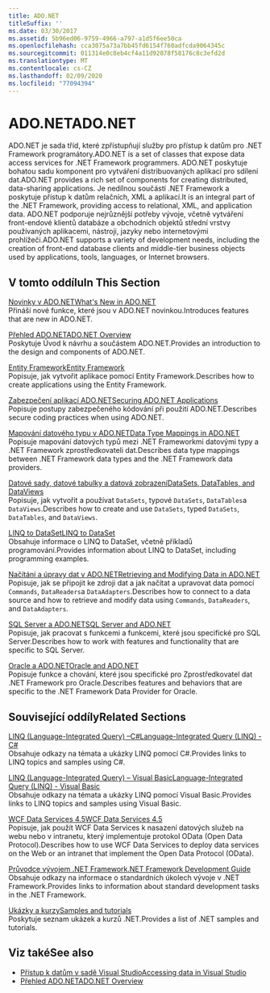 ```yaml
---
title: ADO.NET
titleSuffix: ''
ms.date: 03/30/2017
ms.assetid: 5b96ed06-9759-4966-a797-a1d5f6ee50ca
ms.openlocfilehash: cca3075a73a7bb45fd6154f760adfcda9064345c
ms.sourcegitcommit: 011314e0c8eb4cf4a11d92078f58176c8c3efd2d
ms.translationtype: MT
ms.contentlocale: cs-CZ
ms.lasthandoff: 02/09/2020
ms.locfileid: "77094394"
---
```

# <a name="adonet"></a><span data-ttu-id="de838-102">ADO.NET</span><span class="sxs-lookup"><span data-stu-id="de838-102">ADO.NET</span></span>

<span data-ttu-id="de838-103">ADO.NET je sada tříd, které zpřístupňují služby pro přístup k datům pro .NET Framework programátory.</span><span class="sxs-lookup"><span data-stu-id="de838-103">ADO.NET is a set of classes that expose data access services for .NET Framework programmers.</span></span> <span data-ttu-id="de838-104">ADO.NET poskytuje bohatou sadu komponent pro vytváření distribuovaných aplikací pro sdílení dat.</span><span class="sxs-lookup"><span data-stu-id="de838-104">ADO.NET provides a rich set of components for creating distributed, data-sharing applications.</span></span> <span data-ttu-id="de838-105">Je nedílnou součástí .NET Framework a poskytuje přístup k datům relačních, XML a aplikací.</span><span class="sxs-lookup"><span data-stu-id="de838-105">It is an integral part of the .NET Framework, providing access to relational, XML, and application data.</span></span> <span data-ttu-id="de838-106">ADO.NET podporuje nejrůznější potřeby vývoje, včetně vytváření front-endové klientů databáze a obchodních objektů střední vrstvy používaných aplikacemi, nástroji, jazyky nebo internetovými prohlížeči.</span><span class="sxs-lookup"><span data-stu-id="de838-106">ADO.NET supports a variety of development needs, including the creation of front-end database clients and middle-tier business objects used by applications, tools, languages, or Internet browsers.</span></span>  
  
## <a name="in-this-section"></a><span data-ttu-id="de838-107">V tomto oddílu</span><span class="sxs-lookup"><span data-stu-id="de838-107">In This Section</span></span>  
 [<span data-ttu-id="de838-108">Novinky v ADO.NET</span><span class="sxs-lookup"><span data-stu-id="de838-108">What's New in ADO.NET</span></span>](whats-new.md)  
 <span data-ttu-id="de838-109">Přináší nové funkce, které jsou v ADO.NET novinkou.</span><span class="sxs-lookup"><span data-stu-id="de838-109">Introduces features that are new in ADO.NET.</span></span>  
  
 [<span data-ttu-id="de838-110">Přehled ADO.NET</span><span class="sxs-lookup"><span data-stu-id="de838-110">ADO.NET Overview</span></span>](ado-net-overview.md)  
 <span data-ttu-id="de838-111">Poskytuje Úvod k návrhu a součástem ADO.NET.</span><span class="sxs-lookup"><span data-stu-id="de838-111">Provides an introduction to the design and components of ADO.NET.</span></span>  
  
 [<span data-ttu-id="de838-112">Entity Framework</span><span class="sxs-lookup"><span data-stu-id="de838-112">Entity Framework</span></span>](/ef/ef6/index)  
 <span data-ttu-id="de838-113">Popisuje, jak vytvořit aplikace pomocí Entity Framework.</span><span class="sxs-lookup"><span data-stu-id="de838-113">Describes how to create applications using the Entity Framework.</span></span>  
  
 [<span data-ttu-id="de838-114">Zabezpečení aplikací ADO.NET</span><span class="sxs-lookup"><span data-stu-id="de838-114">Securing ADO.NET Applications</span></span>](securing-ado-net-applications.md)  
 <span data-ttu-id="de838-115">Popisuje postupy zabezpečeného kódování při použití ADO.NET.</span><span class="sxs-lookup"><span data-stu-id="de838-115">Describes secure coding practices when using ADO.NET.</span></span>  
  
 [<span data-ttu-id="de838-116">Mapování datového typu v ADO.NET</span><span class="sxs-lookup"><span data-stu-id="de838-116">Data Type Mappings in ADO.NET</span></span>](data-type-mappings-in-ado-net.md)  
 <span data-ttu-id="de838-117">Popisuje mapování datových typů mezi .NET Frameworkmi datovými typy a .NET Framework zprostředkovateli dat.</span><span class="sxs-lookup"><span data-stu-id="de838-117">Describes data type mappings between .NET Framework data types and the .NET Framework data providers.</span></span>  
  
 [<span data-ttu-id="de838-118">Datové sady, datové tabulky a datová zobrazení</span><span class="sxs-lookup"><span data-stu-id="de838-118">DataSets, DataTables, and DataViews</span></span>](./dataset-datatable-dataview/index.md)  
 <span data-ttu-id="de838-119">Popisuje, jak vytvořit a používat `DataSets`, typové `DataSets`, `DataTables`a `DataViews`.</span><span class="sxs-lookup"><span data-stu-id="de838-119">Describes how to create and use `DataSets`, typed `DataSets`, `DataTables`, and `DataViews`.</span></span>  
  
 [<span data-ttu-id="de838-120">LINQ to DataSet</span><span class="sxs-lookup"><span data-stu-id="de838-120">LINQ to DataSet</span></span>](linq-to-dataset.md)  
 <span data-ttu-id="de838-121">Obsahuje informace o LINQ to DataSet, včetně příkladů programování.</span><span class="sxs-lookup"><span data-stu-id="de838-121">Provides information about LINQ to DataSet, including programming examples.</span></span>  
  
 [<span data-ttu-id="de838-122">Načítání a úpravy dat v ADO.NET</span><span class="sxs-lookup"><span data-stu-id="de838-122">Retrieving and Modifying Data in ADO.NET</span></span>](retrieving-and-modifying-data.md)  
 <span data-ttu-id="de838-123">Popisuje, jak se připojit ke zdroji dat a jak načítat a upravovat data pomocí `Commands`, `DataReaders`a `DataAdapters`.</span><span class="sxs-lookup"><span data-stu-id="de838-123">Describes how to connect to a data source and how to retrieve and modify data using `Commands`, `DataReaders`, and `DataAdapters`.</span></span>  
  
 [<span data-ttu-id="de838-124">SQL Server a ADO.NET</span><span class="sxs-lookup"><span data-stu-id="de838-124">SQL Server and ADO.NET</span></span>](./sql/index.md)  
 <span data-ttu-id="de838-125">Popisuje, jak pracovat s funkcemi a funkcemi, které jsou specifické pro SQL Server.</span><span class="sxs-lookup"><span data-stu-id="de838-125">Describes how to work with features and functionality that are specific to SQL Server.</span></span>  
  
 [<span data-ttu-id="de838-126">Oracle a ADO.NET</span><span class="sxs-lookup"><span data-stu-id="de838-126">Oracle and ADO.NET</span></span>](oracle-and-adonet.md)  
 <span data-ttu-id="de838-127">Popisuje funkce a chování, které jsou specifické pro Zprostředkovatel dat .NET Framework pro Oracle.</span><span class="sxs-lookup"><span data-stu-id="de838-127">Describes features and behaviors that are specific to the .NET Framework Data Provider for Oracle.</span></span>  
  
## <a name="related-sections"></a><span data-ttu-id="de838-128">Související oddíly</span><span class="sxs-lookup"><span data-stu-id="de838-128">Related Sections</span></span>  
 [<span data-ttu-id="de838-129">LINQ (Language-Integrated Query) –C#</span><span class="sxs-lookup"><span data-stu-id="de838-129">Language-Integrated Query (LINQ) - C#</span></span>](../../../csharp/programming-guide/concepts/linq/index.md)  
 <span data-ttu-id="de838-130">Obsahuje odkazy na témata a ukázky LINQ pomocí C#.</span><span class="sxs-lookup"><span data-stu-id="de838-130">Provides links to LINQ topics and samples using C#.</span></span>  
  
 [<span data-ttu-id="de838-131">LINQ (Language-Integrated Query) – Visual Basic</span><span class="sxs-lookup"><span data-stu-id="de838-131">Language-Integrated Query (LINQ) - Visual Basic</span></span>](../../../visual-basic/programming-guide/concepts/linq/index.md)  
 <span data-ttu-id="de838-132">Obsahuje odkazy na témata a ukázky LINQ pomocí Visual Basic.</span><span class="sxs-lookup"><span data-stu-id="de838-132">Provides links to LINQ topics and samples using Visual Basic.</span></span>  
  
 [<span data-ttu-id="de838-133">WCF Data Services 4.5</span><span class="sxs-lookup"><span data-stu-id="de838-133">WCF Data Services 4.5</span></span>](../wcf/index.md)  
 <span data-ttu-id="de838-134">Popisuje, jak použít WCF Data Services k nasazení datových služeb na webu nebo v intranetu, který implementuje protokol OData (Open Data Protocol).</span><span class="sxs-lookup"><span data-stu-id="de838-134">Describes how to use WCF Data Services to deploy data services on the Web or an intranet that implement the Open Data Protocol (OData).</span></span>  
  
 [<span data-ttu-id="de838-135">Průvodce vývojem .NET Framework</span><span class="sxs-lookup"><span data-stu-id="de838-135">.NET Framework Development Guide</span></span>](../../development-guide.md)  
 <span data-ttu-id="de838-136">Obsahuje odkazy na informace o standardních úkolech vývoje v .NET Framework.</span><span class="sxs-lookup"><span data-stu-id="de838-136">Provides links to information about standard development tasks in the .NET Framework.</span></span>  
  
 [<span data-ttu-id="de838-137">Ukázky a kurzy</span><span class="sxs-lookup"><span data-stu-id="de838-137">Samples and tutorials</span></span>](../../../samples-and-tutorials/index.md)  
 <span data-ttu-id="de838-138">Poskytuje seznam ukázek a kurzů .NET.</span><span class="sxs-lookup"><span data-stu-id="de838-138">Provides a list of .NET samples and tutorials.</span></span>
  
## <a name="see-also"></a><span data-ttu-id="de838-139">Viz také</span><span class="sxs-lookup"><span data-stu-id="de838-139">See also</span></span>

- [<span data-ttu-id="de838-140">Přístup k datům v sadě Visual Studio</span><span class="sxs-lookup"><span data-stu-id="de838-140">Accessing data in Visual Studio</span></span>](/visualstudio/data-tools/accessing-data-in-visual-studio)
- [<span data-ttu-id="de838-141">Přehled ADO.NET</span><span class="sxs-lookup"><span data-stu-id="de838-141">ADO.NET Overview</span></span>](ado-net-overview.md)
